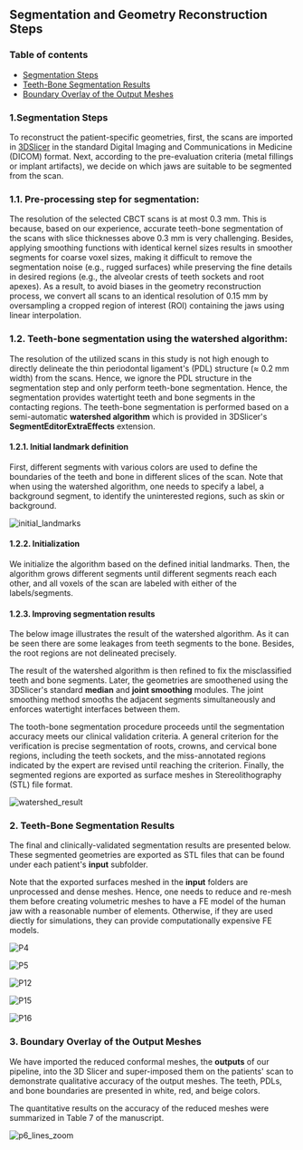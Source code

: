## Segmentation and Geometry Reconstruction Steps 

### Table of contents
* [Segmentation Steps](#segmentation-steps)
* [Teeth-Bone Segmentation Results](#teeth-bone-segmentation-results)
* [Boundary Overlay of the Output Meshes](#Boundary-overlay-of-the-output-meshes)

### 1.Segmentation Steps

To reconstruct the patient-specific geometries, first, the scans are imported in [3DSlicer](https://www.slicer.org/) in the standard Digital Imaging and Communications in Medicine (DICOM) format. Next, according to the pre-evaluation criteria (metal fillings or implant artifacts), we decide on which jaws are suitable to be segmented from the scan.

### 1.1. Pre-processing step for segmentation:
The resolution of the selected CBCT scans is at most 0.3 mm. This is because, based on our experience, accurate teeth-bone segmentation of the scans with slice thicknesses above 0.3 mm is very challenging. Besides, applying smoothing functions with identical kernel sizes results in smoother segments for coarse voxel sizes, making it difficult to remove the segmentation noise (e.g., rugged surfaces) while preserving the fine details in desired regions (e.g., the alveolar crests of teeth sockets and root apexes). As a result, to avoid biases in the geometry reconstruction process, we convert all scans to an identical resolution of 0.15 mm by oversampling a cropped region of interest (ROI) containing the jaws using linear interpolation.

### 1.2. Teeth-bone segmentation using the watershed algorithm:
The resolution of the utilized scans in this study is not high enough to directly delineate the thin periodontal ligament's (PDL) structure (≈ 0.2 mm width) from the scans. Hence, we ignore the PDL structure in the segmentation step and only perform teeth-bone segmentation. Hence, the segmentation provides watertight teeth and bone segments in the contacting regions. The teeth-bone segmentation is performed based on a semi-automatic **watershed algorithm** which is provided in 3DSlicer's **SegmentEditorExtraEffects** extension. 

#### 1.2.1. Initial landmark definition
First, different segments with various colors are used to define the boundaries of the teeth and bone in different slices of the scan. Note that when using the watershed algorithm, one needs to specify a label, a background segment, to identify the uninterested regions, such as skin or background. 

![initial_landmarks](https://user-images.githubusercontent.com/30265621/177006776-3acc0947-11a3-4f7b-894b-259e361a74d1.png)



#### 1.2.2. Initialization
We initialize the algorithm based on the defined initial landmarks. Then, the algorithm grows different segments until different segments reach each other, and all voxels of the scan are labeled with either of the labels/segments. 

#### 1.2.3. Improving segmentation results 
The below image illustrates the result of the watershed algorithm. As it can be seen there are some leakages from teeth segments to the bone. Besides, the root regions are not delineated precisely.

The result of the watershed algorithm is then refined to fix the misclassified teeth and bone segments. Later, the geometries are smoothened using the 3DSlicer's standard **median** and **joint smoothing** modules. The joint smoothing method smooths the adjacent segments simultaneously and enforces watertight interfaces between them. 

The tooth-bone segmentation procedure proceeds until the segmentation accuracy meets our clinical validation criteria. A general criterion for the verification is precise segmentation of roots, crowns, and cervical bone regions, including the teeth sockets, and the miss-annotated regions indicated by the expert are revised until reaching the criterion. Finally, the segmented regions are exported as surface meshes in Stereolithography (STL) file format.

![watershed_result](https://user-images.githubusercontent.com/30265621/177007320-fefd9ec7-c790-404d-bf2a-33e2a603deb1.png)


### 2. Teeth-Bone Segmentation Results
The final and clinically-validated segmentation results are presented below. These segmented geometries are exported as STL files that can be found under each patient's **input** subfolder.

Note that the exported surfaces meshed in the **input** folders are unprocessed and dense meshes. Hence, one needs to reduce and re-mesh them before creating volumetric meshes to have a FE model of the human jaw with a reasonable number of elements. Otherwise, if they are used diectly for simulations, they can provide computationally expensive FE models. 


![P4](https://user-images.githubusercontent.com/30265621/177000615-1b222e3f-7c12-4bb3-826f-1c39a64188a4.png)

![P5](https://user-images.githubusercontent.com/30265621/177000624-0c680724-0a64-4015-ad0d-e914b31da250.png)

![P12](https://user-images.githubusercontent.com/30265621/177000629-f6b0b9ee-8179-48fc-a133-815086734a3e.png)

![P15](https://user-images.githubusercontent.com/30265621/177000638-e0069893-e004-43e0-bec2-6c616bdbae26.png)

![P16](https://user-images.githubusercontent.com/30265621/177000642-fd2d4ff0-2692-4a2b-a625-e183d266d36a.png)

### 3. Boundary Overlay of the Output Meshes 
We have imported the reduced conformal meshes, the **outputs** of our pipeline, into the 3D Slicer and super-imposed them on the patients' scan to demonstrate qualitative accuracy of the output meshes. The teeth, PDLs, and bone boundaries are presented in white, red, and beige colors.

The quantitative results on the accuracy of the reduced meshes were summarized in Table 7 of the manuscript.



![p6_lines_zoom](https://user-images.githubusercontent.com/30265621/177000810-2b61e63e-64ff-4b9d-9727-d639b3f0aba2.png)
